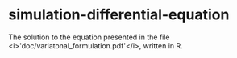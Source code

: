 # simulation-differential-equation
The solution to the equation presented in the file &lt;i>'doc/variatonal_formulation.pdf'&lt;/i>, written in R.
